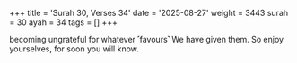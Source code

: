 +++
title = 'Surah 30, Verses 34'
date = '2025-08-27'
weight = 3443
surah = 30
ayah = 34
tags = []
+++

becoming ungrateful for whatever ˹favours˺ We have given them. So enjoy yourselves, for soon you will know.